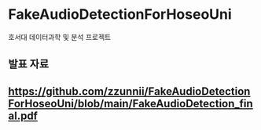 # FakeAudioDetectionForHoseoUni
 호서대 데이터과학 및 분석 프로젝트
## 발표 자료
## https://github.com/zzunnii/FakeAudioDetectionForHoseoUni/blob/main/FakeAudioDetection_final.pdf
